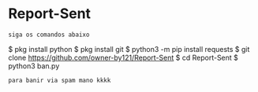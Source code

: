 # Report-Sent 

``` siga os comandos abaixo ```

$ pkg install python
$ pkg install git
$ python3 -m pip install requests
$ git clone https://github.com/owner-by121/Report-Sent
$ cd Report-Sent
$ python3 ban.py
```
para banir via spam mano kkkk
